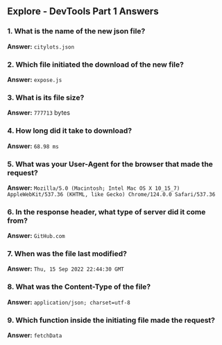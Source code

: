 ## Explore - DevTools Part 1 Answers

### 1. What is the name of the new json file?
**Answer:** `citylots.json`

### 2. Which file initiated the download of the new file?
**Answer:** `expose.js`

### 3. What is its file size?
**Answer:** `777713` bytes

### 4. How long did it take to download?
**Answer:** `68.98 ms` 

### 5. What was your User-Agent for the browser that made the request?
**Answer:** `Mozilla/5.0 (Macintosh; Intel Mac OS X 10_15_7) AppleWebKit/537.36 (KHTML, like Gecko) Chrome/124.0.0 Safari/537.36`

### 6. In the response header, what type of server did it come from?
**Answer:** `GitHub.com`

### 7. When was the file last modified?
**Answer:** `Thu, 15 Sep 2022 22:44:30 GMT`

### 8. What was the Content-Type of the file?
**Answer:** `application/json; charset=utf-8`

### 9. Which function inside the initiating file made the request?
**Answer:** `fetchData`
